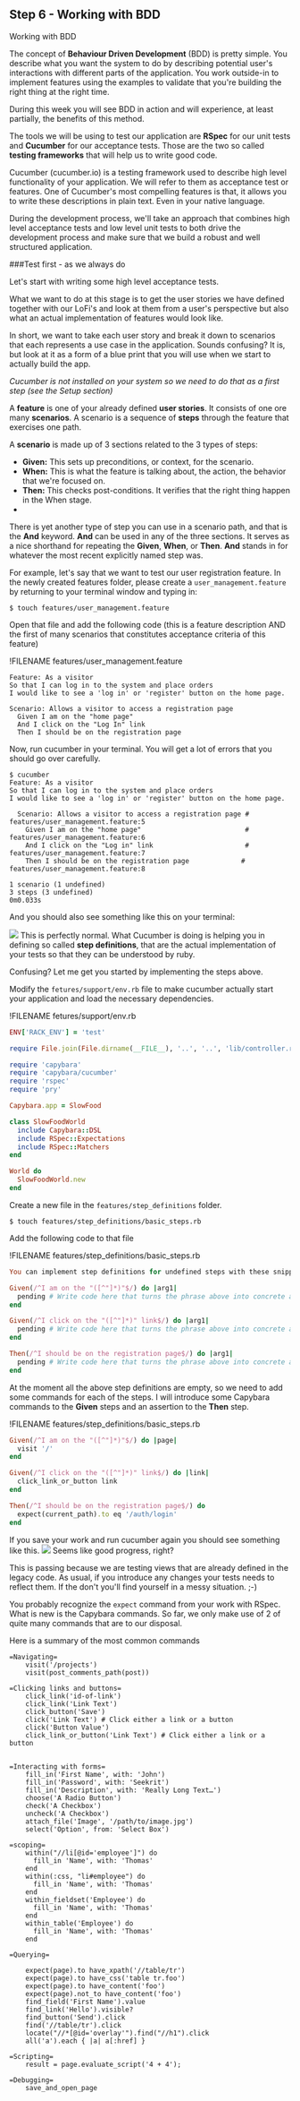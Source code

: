 ## Step 6 - Working with BDD

Working with BDD

The concept of **Behaviour Driven Development** (BDD) is pretty simple. You describe what you want the system to do by describing potential user's interactions with different parts of the application. You work outside-in to implement features using the examples to validate that you're building the right thing at the right time. 

During this week you will see BDD in action and will experience, at least partially, the benefits of this method.

The tools we will be using to test our application are **RSpec** for our unit tests and **Cucumber** for our acceptance tests. Those are the two so called **testing frameworks** that will help us to write good code. 

Cucumber (cucumber.io) is a testing framework used to describe high level functionality of your application. We will refer to them as acceptance test or features. One of Cucumber's most compelling features is that, it allows you to write these descriptions in plain text. Even in your native language.

During the development process, we'll take an approach that combines high level acceptance tests and low level unit tests to both drive the development process and make sure that we build a robust and well structured application.

###Test first - as we always do

Let's start with writing some high level acceptance tests.

What we want to do at this stage is to get the user stories we have defined together with our LoFi's and look at them from a user's perspective but also what an actual implementation of features would look like. 

In short, we want to take each user story and break it down to scenarios that each represents a use case in the application. Sounds confusing? It is, but look at it as a form of a blue print that you will use when we start to actually build the app.

*Cucumber is not installed on your system so we need to do that as a first step (see the Setup section)* 

A **feature** is one of your already defined **user stories**. It consists of one ore many  **scenarios**. A scenario is a sequence of **steps** through the feature that exercises one path.

A **scenario** is made up of 3 sections related to the 3 types of steps:

* **Given:** This sets up preconditions, or context, for the scenario.
* **When:** This is what the feature is talking about, the action, the behavior that we're focused on.
* **Then:** This checks post-conditions. It verifies that the right thing happen in the When stage.
* 
There is yet another type of step you can use in a scenario path, and that is the **And** keyword. **And** can be used in any of the three sections. It serves as a nice shorthand for repeating the **Given**, **When**, or **Then**. **And** stands in for whatever the most recent explicitly named step was.

For example, let's say that we want to test our user registration feature. In the newly created features folder, please create a `user_management.feature` by returning to your terminal window and typing in:

```shell
$ touch features/user_management.feature
```
Open that file and add the following code (this is a feature description AND the first of many scenarios that constitutes acceptance criteria of this feature) 

!FILENAME features/user_management.feature
```gherkin
Feature: As a visitor
So that I can log in to the system and place orders
I would like to see a 'log in' or 'register' button on the home page.

Scenario: Allows a visitor to access a registration page
  Given I am on the "home page"
  And I click on the "Log In" link
  Then I should be on the registration page
```

Now, run cucumber in your terminal. You will get a lot of errors that you should go over carefully. 

```shell
$ cucumber
Feature: As a visitor
So that I can log in to the system and place orders
I would like to see a 'log in' or 'register' button on the home page.

  Scenario: Allows a visitor to access a registration page # features/user_management.feature:5
    Given I am on the "home page"                          # features/user_management.feature:6
    And I click on the "Log in" link                       # features/user_management.feature:7
    Then I should be on the registration page             # features/user_management.feature:8

1 scenario (1 undefined)
3 steps (3 undefined)
0m0.033s
```

And you should also see something like this on your terminal:

![](slow_food_cucumber_terminal.png)
This is perfectly normal. What Cucumber is doing is helping you in defining so called **step definitions**, that are the actual implementation of your tests so that they can be understood by ruby. 

Confusing? Let me get you started by implementing the steps above. 

Modify the `fetures/support/env.rb` file to make cucumber actually start your application and load the necessary dependencies.

!FILENAME fetures/support/env.rb
```ruby
ENV['RACK_ENV'] = 'test'

require File.join(File.dirname(__FILE__), '..', '..', 'lib/controller.rb')

require 'capybara'
require 'capybara/cucumber'
require 'rspec'
require 'pry'

Capybara.app = SlowFood

class SlowFoodWorld
  include Capybara::DSL
  include RSpec::Expectations
  include RSpec::Matchers
end

World do
  SlowFoodWorld.new
end
```

Create a new file in the `features/step_definitions` folder. 

```shell
$ touch features/step_definitions/basic_steps.rb
```

Add the following code to that file 

!FILENAME features/step_definitions/basic_steps.rb
```ruby
You can implement step definitions for undefined steps with these snippets:

Given(/^I am on the "([^"]*)"$/) do |arg1|
  pending # Write code here that turns the phrase above into concrete actions
end

Given(/^I click on the "([^"]*)" link$/) do |arg1|
  pending # Write code here that turns the phrase above into concrete actions
end

Then(/^I should be on the registration page$/) do |arg1|
  pending # Write code here that turns the phrase above into concrete actions
end
```

At the moment all the above step definitions are empty, so we need to add some commands for each of the steps. I will introduce some Capybara commands to the **Given** steps and an assertion to the **Then** step. 

!FILENAME features/step_definitions/basic_steps.rb
```ruby
Given(/^I am on the "([^"]*)"$/) do |page|
  visit '/'
end

Given(/^I click on the "([^"]*)" link$/) do |link|
  click_link_or_button link
end

Then(/^I should be on the registration page$/) do
  expect(current_path).to eq '/auth/login'
end
```

If you save your work and run cucumber again you should see something like this. 
![](slow_food_cucumber_terminal_green.png)
Seems like good progress, right? 

This is passing because we are testing views that are already defined in the legacy code. As usual, if you introduce any changes your tests needs to reflect them. If the don't you'll find yourself in a messy situation. ;-) 

You probably recognize the `expect` command from your work with RSpec. What is new is the Capybara commands. So far, we only make use of 2 of quite many commands that are to our disposal. 

Here is a summary of the most common commands
```
=Navigating=
    visit('/projects')
    visit(post_comments_path(post))

=Clicking links and buttons=
    click_link('id-of-link')
    click_link('Link Text')
    click_button('Save')
    click('Link Text') # Click either a link or a button
    click('Button Value')
    click_link_or_button('Link Text') # Click either a link or a button
  

=Interacting with forms=
    fill_in('First Name', with: 'John')
    fill_in('Password', with: 'Seekrit')
    fill_in('Description', with: 'Really Long Text…')
    choose('A Radio Button')
    check('A Checkbox')
    uncheck('A Checkbox')
    attach_file('Image', '/path/to/image.jpg')
    select('Option', from: 'Select Box')

=scoping=
    within("//li[@id='employee']") do
      fill_in 'Name', with: 'Thomas'
    end
    within(:css, "li#employee") do
      fill_in 'Name', with: 'Thomas'
    end
    within_fieldset('Employee') do
      fill_in 'Name', with: 'Thomas'
    end
    within_table('Employee') do
      fill_in 'Name', with: 'Thomas'
    end

=Querying=
    
    expect(page).to have_xpath('//table/tr')
    expect(page).to have_css('table tr.foo')
    expect(page).to have_content('foo')
    expect(page).not_to have_content('foo')
    find_field('First Name').value
    find_link('Hello').visible?
    find_button('Send').click
    find('//table/tr').click
    locate("//*[@id='overlay'").find("//h1").click
    all('a').each { |a| a[:href] }

=Scripting=
    result = page.evaluate_script('4 + 4');

=Debugging=
    save_and_open_page
```







